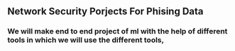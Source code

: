 ## Network Security Porjects For Phising Data
### We will make end to end project of ml with the help of different tools in which we will use the different tools, 
